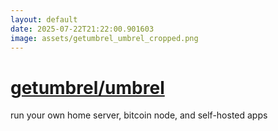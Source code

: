 ```yaml
---
layout: default
date: 2025-07-22T21:22:00.901603
image: assets/getumbrel_umbrel_cropped.png
---
```


# [getumbrel/umbrel](https://github.com/getumbrel/umbrel)

run your own home server, bitcoin node, and self-hosted apps
